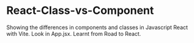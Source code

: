 # React-Class-vs-Component
Showing the differences in components and classes in Javascript React with Vite. Look in App.jsx. Learnt from Road to React.
